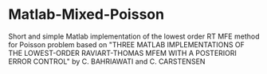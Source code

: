 # Matlab-Mixed-Poisson
Short and simple Matlab implementation of the lowest order RT MFE method for Poisson problem based on "THREE MATLAB IMPLEMENTATIONS OF THE LOWEST-ORDER RAVIART-THOMAS MFEM WITH A POSTERIORI ERROR CONTROL" by C. BAHRIAWATI and C. CARSTENSEN
